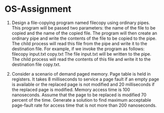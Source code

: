 # OS-Assignment
 1. Design a file-copying program named filecopy using ordinary pipes. This program will 
be passed two parameters: the name of the file to be copied and the name of the copied 
file. The program will then create an ordinary pipe and write the contents of the file to be 
copied to the pipe. The child process will read this file from the pipe and write it to the 
destination file. For example, if we invoke the program as follows: 
filecopy input.txt copy.txt 
The file input.txt will be written to the pipe. The child process will read the contents of 
this file and write it to the destination file copy.txt.

2. Consider a scenario of demand paged memory. Page table is held in registers. It takes 8 
milliseconds to service a page fault if an empty page is available or the replaced page is 
not modified and 20 milliseconds if the replaced page is modified. Memory access time is 
100 nanoseconds. Assume that the page to be replaced is modified 70 percent of the time. 
Generate a solution to find maximum acceptable page-fault rate for access time that is not 
more than 200 nanoseconds.
